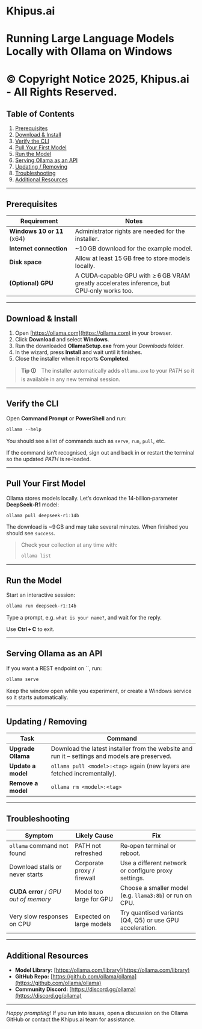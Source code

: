 # Khipus.ai
# Running Large Language Models Locally with **Ollama** on Windows
# © Copyright Notice 2025, Khipus.ai - All Rights Reserved.


## Table of Contents

1. [Prerequisites](#prerequisites)
2. [Download & Install](#download--install)
3. [Verify the CLI](#verify-the-cli)
4. [Pull Your First Model](#pull-your-first-model)
5. [Run the Model](#run-the-model)
6. [Serving Ollama as an API](#serving-ollama-as-an-api)
7. [Updating / Removing](#updating--removing)
8. [Troubleshooting](#troubleshooting)
9. [Additional Resources](#additional-resources)

---

## Prerequisites

| Requirement                | Notes                                                                                      |
| -------------------------- | ------------------------------------------------------------------------------------------ |
| **Windows 10 or 11** (x64) | Administrator rights are needed for the installer.                                         |
| **Internet connection**    | \~10 GB download for the example model.                                                    |
| **Disk space**             | Allow at least 15 GB free to store models locally.                                         |
| **(Optional) GPU**         | A CUDA‑capable GPU with ≥ 6 GB VRAM greatly accelerates inference, but CPU‑only works too. |

---

## Download & Install

1. Open [https://ollama.com](https://ollama.com) in your browser.&#x20;
2. Click **Download** and select **Windows**.&#x20;
3. Run the downloaded **OllamaSetup.exe** from your *Downloads* folder.&#x20;
4. In the wizard, press **Install** and wait until it finishes.&#x20;
5. Close the installer when it reports **Completed**.

> **Tip 🛈** The installer automatically adds `ollama.exe` to your *PATH* so it is available in any new terminal session.

---

## Verify the CLI

Open **Command Prompt** or **PowerShell** and run:

```powershell
ollama --help
```

You should see a list of commands such as `serve`, `run`, `pull`, etc.&#x20;

If the command isn’t recognised, sign out and back in or restart the terminal so the updated *PATH* is re‑loaded.

---

## Pull Your First Model

Ollama stores models locally.  Let’s download the 14‑billion‑parameter **DeepSeek‑R1** model:

```powershell
ollama pull deepseek-r1:14b
```

The download is \~9 GB and may take several minutes.  When finished you should see `success`.&#x20;

> Check your collection at any time with:
>
> ```powershell
> ollama list
> ```
>
>

---

## Run the Model

Start an interactive session:

```powershell
ollama run deepseek-r1:14b
```

Type a prompt, e.g. `what is your name?`, and wait for the reply.&#x20;

Use **Ctrl + C** to exit.

---

## Serving Ollama as an API

If you want a REST endpoint on ``, run:

```powershell
ollama serve
```

Keep the window open while you experiment, or create a Windows service so it starts automatically.

---

## Updating / Removing

| Task               | Command                                                                                        |
| ------------------ | ---------------------------------------------------------------------------------------------- |
| **Upgrade Ollama** | Download the latest installer from the website and run it – settings and models are preserved. |
| **Update a model** | `ollama pull <model>:<tag>` again (new layers are fetched incrementally).                      |
| **Remove a model** | `ollama rm <model>:<tag>`                                                                      |

---

## Troubleshooting

| Symptom                              | Likely Cause               | Fix                                                      |
| ------------------------------------ | -------------------------- | -------------------------------------------------------- |
| `ollama` command not found           | PATH not refreshed         | Re‑open terminal or reboot.                              |
| Download stalls or never starts      | Corporate proxy / firewall | Use a different network or configure proxy settings.     |
| **CUDA error** / *GPU out of memory* | Model too large for GPU    | Choose a smaller model (e.g. `llama3:8b`) or run on CPU. |
| Very slow responses on CPU           | Expected on large models   | Try quantised variants (Q4, Q5) or use GPU acceleration. |

---

## Additional Resources

- **Model Library:** [https://ollama.com/library](https://ollama.com/library)
- **GitHub Repo:** [https://github.com/ollama/ollama](https://github.com/ollama/ollama)
- **Community Discord:** [https://discord.gg/ollama](https://discord.gg/ollama)

---

*Happy prompting!*  If you run into issues, open a discussion on the Ollama GitHub or contact the Khipus.ai team for assistance.

